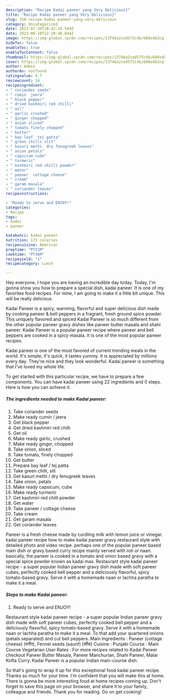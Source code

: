 ```yaml
---
description: "Recipe Kadai paneer yang Very Delicious}"
title: "Recipe Kadai paneer yang Very Delicious}"
slug: 250-recipe-kadai-paneer-yang-very-delicious
category: Uncategorized
date: 2022-07-30T10:42:24.549Z
date: 2023-06-10T22:20:40.844Z
image: https://img-global.cpcdn.com/recipes/13746a2ced575c4b/680x482cq70/kadai-paneer-recipe-main-photo.jpg
hideToc: false
enableToc: true
enableTocContent: false
thumbnail: https://img-global.cpcdn.com/recipes/13746a2ced575c4b/680x482cq70/kadai-paneer-recipe-main-photo.jpg
cover: https://img-global.cpcdn.com/recipes/13746a2ced575c4b/680x482cq70/kadai-paneer-recipe-main-photo.jpg
author: Admin
authorAv: notfound
ratingvalue: 4.7
reviewcount: 14
recipeingredient:
- " coriander seeds"
- " cumin  jeera"
- " black pepper"
- " dried kashmiri red chilli"
- " oil"
- " garlic crushed"
- " ginger chopped"
- " onion sliced"
- " tomato finely chopped"
- " butter"
- " bay leaf  tej patta"
- " green chilli slit"
- " kasuri methi  dry fenugreek leaves"
- " onion petals"
- " capsicum cube"
- " turmeric"
- " kashmiri red chilli powder"
- " water"
- " paneer  cottage cheese"
- " cream"
- " garam masala"
- " coriander leaves"
recipeinstructions:

- "Ready to serve and ENJOY!"
categories:
- Recipe
tags:
- kadai
- paneer

katakunci: kadai paneer 
nutrition: 173 calories
recipecuisine: American
preptime: "PT21M"
cooktime: "PT36M"
recipeyield: "1"
recipecategory: Lunch

---
```



Hey everyone, I hope you are having an incredible day today. Today, I'm gonna show you how to prepare a special dish, kadai paneer. It is one of my favorites food recipes. For mine, I am going to make it a little bit unique. This will be really delicious.

Kadai Paneer is a spicy, warming, flavorful and super delicious dish made by cooking paneer &amp; bell peppers in a fragrant, fresh ground spice powder. This uniquely flavored and spiced Kadai Paneer is so much different from the other popular paneer gravy dishes like paneer butter masala and shahi paneer. Kadai Paneer is a popular paneer recipe where paneer and bell peppers are cooked in a spicy masala. It is one of the most popular paneer recipes.

Kadai paneer is one of the most favored of current trending meals in the world. It's simple, it's quick, it tastes yummy. It is appreciated by millions every day. They're nice and they look wonderful. Kadai paneer is something that I've loved my whole life.


To get started with this particular recipe, we have to prepare a few components. You can have kadai paneer using 22 ingredients and 0 steps. Here is how you can achieve it.

<!--inarticleads1-->

##### The ingredients needed to make Kadai paneer:

1. Take  coriander seeds
1. Make ready  cumin / jeera
1. Get  black pepper
1. Get  dried kashmiri red chilli
1. Get  oil
1. Make ready  garlic, crushed
1. Make ready  ginger, chopped
1. Take  onion, sliced
1. Take  tomato, finely chopped
1. Get  butter
1. Prepare  bay leaf / tej patta
1. Take  green chilli, slit
1. Get  kasuri methi / dry fenugreek leaves
1. Take  onion, petals
1. Make ready  capsicum, cube
1. Make ready  turmeric
1. Get  kashmiri red chilli powder
1. Get  water
1. Take  paneer / cottage cheese
1. Take  cream
1. Get  garam masala
1. Get  coriander leaves


Paneer is a fresh cheese made by curdling milk with lemon juice or vinegar. kadai paneer recipe how to make kadai paneer gravy restaurant style with detailed photo and video recipe. perhaps one of the popular paneer based main dish or gravy based curry recipe mainly served with roti or naan. basically, the paneer is cooked in a tomato and onion based gravy with a special spice powder known as kadai mas. Restaurant style kadai paneer recipe - a super popular Indian paneer gravy dish made with soft paneer cubes, perfectly cooked bell pepper and a deliciously flavorful, spicy tomato-based gravy. Serve it with a homemade naan or lachha paratha to make it a meal. 

<!--inarticleads2-->

##### Steps to make Kadai paneer:


1. Ready to serve and ENJOY!

Restaurant style kadai paneer recipe - a super popular Indian paneer gravy dish made with soft paneer cubes, perfectly cooked bell pepper and a deliciously flavorful, spicy tomato-based gravy. Serve it with a homemade naan or lachha paratha to make it a meal. To that add your quartered onions (petals separated) and cut bell peppers. Main Ingredients : Paneer (cottage cheese) (पनीर), Fennel seeds (saunf) (सौंफ) Cuisine : Punjabi Course : Main Course Vegetarian User Rates : For more recipes related to Kadai Paneer checkout Paneer Butter Masala, Paneer Manchurian, Shahi Paneer, Malai Kofta Curry. Kadai Paneer is a popular Indian main-course dish. 

So that's going to wrap it up for this exceptional food kadai paneer recipe. Thanks so much for your time. I'm confident that you will make this at home. There is gonna be more interesting food at home recipes coming up. Don't forget to save this page on your browser, and share it to your family, colleague and friends. Thank you for reading. Go on get cooking!
